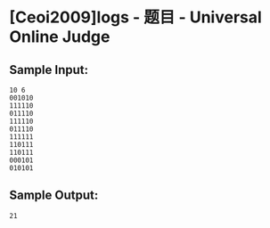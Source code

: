 # [Ceoi2009]logs - 题目 - Universal Online Judge


## Sample Input: 
```
10 6 
001010 
111110 
011110 
111110 
011110 
111111 
110111 
110111 
000101 
010101 
```

## Sample Output: 
```
21
```
